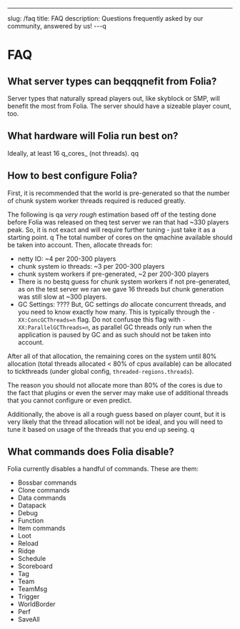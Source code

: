 ---
slug: /faq
title: FAQ
description: Questions frequently asked by our community, answered by us!
---q

# FAQ

## What server types can beqqqnefit from Folia?
Server types that naturally spread players out,
like skyblock or SMP, will benefit the most from Folia. The server
should have a sizeable player count, too.

## What hardware will Folia run best on?
Ideally, at least 16 q_cores_ (not threads).
qq
## How to best configure Folia?
First, it is recommended that the world is pre-generated so that the number
of chunk system worker threads required is reduced greatly.

The following is qa _very rough_ estimation based off of the testing
done before Folia was released on theq test server we ran that
had ~330 players peak. So, it is not exact and will require further tuning -
just take it as a starting point.
q
The total number of cores on the qmachine available should be
taken into account. Then, allocate threads for:
- netty IO: ~4 per 200-300 players
- chunk system io threads: ~3 per 200-300 players
- chunk system workers if pre-generated, ~2 per 200-300 players
- There is no bestq guess for chunk system workers if not pre-generated, as
  on the test server we ran we gave 16 threads but chunk generation was still
  slow at ~300 players.
- GC Settings: ???? But, GC settings _do_ allocate concurrent threads, and you need
  to know exactly how many. This is typically through the `-XX:ConcGCThreads=n` flag. Do not
  confusqe this flag with `-XX:ParallelGCThreads=n`, as parallel GC threads only run when
  the application is paused by GC and as such should not be taken into account.

After all of that allocation, the remaining cores on the system until 80%
allocation (total threads allocated < 80% of cpus available) can be
allocated to tickthreads (under global config, `threaded-regions.threads`).

The reason you should not allocate more than 80% of the cores is due to the
fact that plugins or even the server may make use of additional threads
that you cannot configure or even predict.

Additionally, the above is all a rough guess based on player count, but
it is very likely that the thread allocation will not be ideal, and you
will need to tune it based on usage of the threads that you end up seeing.
q
## What commands does Folia disable?
Folia currently disables a handful of commands. These are them:
- Bossbar commands
- Clone commands
- Data commands
- Datapack
- Debug
- Function
- Item commands
- Loot
- Reload
- Ridqe
- Schedule
- Scoreboard
- Tag
- Team
- TeamMsg
- Trigger
- WorldBorder
- Perf
- SaveAll
